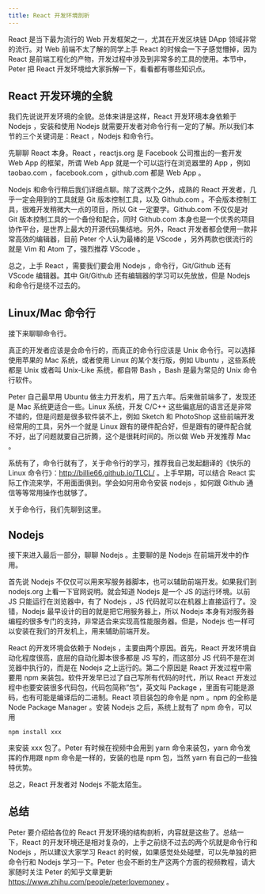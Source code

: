 ```yaml
---
title: React 开发环境剖析
---
```


React 是当下最为流行的 Web 开发框架之一，尤其在开发区块链 DApp 领域非常的流行。对 Web 前端不太了解的同学上手 React 的时候会一下子感觉懵掉，因为 React 是前端工程化的产物，开发过程中涉及到非常多的工具的使用。本节中，Peter 把 React 开发环境给大家拆解一下，看看都有哪些知识点。

## React 开发环境的全貌

我们先说说开发环境的全貌。总体来讲是这样，React 开发环境本身依赖于 Nodejs ，安装和使用 Nodejs 就需要开发者对命令行有一定的了解。所以我们本节的三个关键词是：React ，Nodejs 和命令行。

先聊聊 React 本身。React ，reactjs.org 是 Facebook 公司推出的一套开发 Web App 的框架，所谓 Web App 就是一个可以运行在浏览器里的 App ，例如 taobao.com ，facebook.com ，github.com 都是 Web App 。

Nodejs 和命令行稍后我们详细点聊。除了这两个之外，成熟的 React 开发者，几乎一定会用到的工具就是 Git 版本控制工具，以及 Github.com 。不会版本控制工具，很难开发稍微大一点的项目，所以 Git 一定要学。Github.com 不仅仅是对 Git 版本控制工具的一个备份和配合，同时 Github.com 本身也是一个优秀的项目协作平台，是世界上最大的开源代码集结地。另外，React 开发者都会使用一款非常高效的编辑器，目前 Peter 个人认为最棒的是 VScode ，另外两款也很流行的就是 Vim 和 Atom 了，强烈推荐 VScode 。

总之，上手 React ，需要我们要会用 Nodejs ，命令行，Git/Github 还有 VScode 编辑器。其中 Git/Github 还有编辑器的学习可以先放放，但是 Nodejs 和命令行是绕不过去的。

## Linux/Mac 命令行

接下来聊聊命令行。

真正的开发者应该是会命令行的，而真正的命令行应该是 Unix 命令行。可以选择使用苹果的 Mac 系统，或者使用 Linux 的某个发行版，例如 Ubuntu ，这些系统都是 Unix 或者叫 Unix-Like 系统，都自带 Bash ，Bash 是最为常见的 Unix 命令行软件。

Peter 自己最早用 Ubuntu 做主力开发机，用了五六年。后来做前端多了，发现还是 Mac 系统更适合一些。Linux 系统，开发 C/C++ 这些偏底层的语言还是非常不错的，但是问题是很多软件装不上，例如 Sketch 和 PhotoShop 这些前端开发经常用的工具，另外一个就是 Linux 跟有的硬件配合好，但是跟有的硬件配合就不好，出了问题就要自己折腾，这个是很耗时间的。所以做 Web 开发推荐 Mac 。

系统有了，命令行就有了，关于命令行的学习，推荐我自己发起翻译的《快乐的 Linux 命令行》：http://billie66.github.io/TLCL/ 。上手早期，可以结合 React 实际工作流来学，不用面面俱到。学会如何用命令安装 nodejs ，如何跟 Github 通信等等常用操作也就够了。

关于命令行，我们先聊到这里。

## Nodejs

接下来进入最后一部分，聊聊 Nodejs 。主要聊的是 Nodejs 在前端开发中的作用。

首先说 Nodejs 不仅仅可以用来写服务器脚本，也可以辅助前端开发。如果我们到 nodejs.org 上看一下官网说明。就会知道 Nodejs 是一个 JS 的运行环境。以前 JS 只能运行在浏览器中，有了 Nodejs ，JS 代码就可以在机器上直接运行了。没错，Nodejs 最早设计的目的就是把它用服务器上，所以 Nodejs 本身有对服务器编程的很多专门的支持，非常适合来实现高性能服务器。但是，Nodejs 也一样可以安装在我们的开发机上，用来辅助前端开发。

React 的开发环境会依赖于 Nodejs ，主要由两个原因。首先，React 开发环境自动化程度很高，底层的自动化脚本很多都是 JS 写的，而这部分 JS 代码不是在浏览器中执行的，而是在 Nodejs 之上运行的。第二个原因是 React 开发过程中需要用 npm 来装包。软件开发早已过了自己写所有代码的时代，所以 React 开发过程中也要安装很多代码包，代码包简称”包“，英文叫 Package ，里面有可能是源码，也有可能是编译后的二进制。React 项目装包的命令是 npm 。npm 的全称是 Node Package Manager 。安装 Nodejs 之后，系统上就有了 npm 命令，可以用

```
npm install xxx
```

来安装 xxx 包了。Peter 有时候在视频中会用到 yarn 命令来装包，yarn 命令发挥的作用跟 npm 命令是一样的，安装的也是 npm 包，当然 yarn 有自己的一些独特优势。

总之，React 开发者对 Nodejs 不能太陌生。

## 总结

Peter 要介绍给各位的 React 开发环境的结构剖析，内容就是这些了。总结一下，React 的开发环境还是相对复杂的，上手之前绕不过去的两个坑就是命令行和 Nodejs ，所以建议大家学习 React 的时候，如果感觉处处碰壁，可以先单独的把命令行和 Nodejs 学习一下。Peter 也会不断的生产这两个方面的视频教程，请大家随时关注 Peter 的知乎文章更新 https://www.zhihu.com/people/peterlovemoney 。
